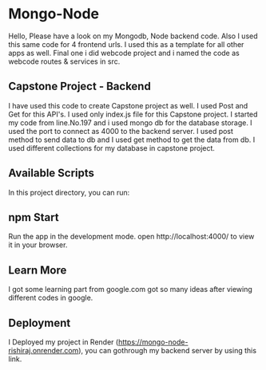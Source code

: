 # Mongo-Node
Hello, Please have a look on my Mongodb, Node backend code.
Also I used this same code for 4 frontend urls.
I used this as a template for all other apps as well.
Final one i did webcode project and i named the code as webcode routes & services in src.


## Capstone Project - Backend
I have used this code to create Capstone project as well.
I used Post and Get for this API's.
I used only index.js file for this Capstone project.
I started my code from line.No.197 and i used mongo db for the database storage.
I used the port to connect as 4000 to the backend server.
I used post method to send data to db and I used get method to get the data from db.
I used different collections for my database in capstone project.

## Available Scripts

In this project directory, you can run:

## npm Start

Run the app in the development mode.
open http://localhost:4000/ to view it in your browser.

## Learn More

I got some learning part from google.com got so many ideas after viewing different codes in google.

## Deployment
I Deployed my project in Render (https://mongo-node-rishiraj.onrender.com), you can gothrough my backend server by using this link.
